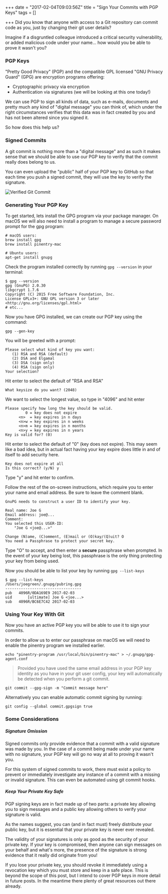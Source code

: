 +++
date = "2017-02-04T09:03:56Z"
title = "Sign Your Commits with PGP Keys"
tags = []

+++
Did you know that anyone with access to a Git repository can commit code as you, just by changing their git user details?

Imagine if a disgruntled colleague introduced a critical security vulnerability, or added malicious code under your name...
how would you be able to prove it wasn't you?
<!--more-->

### PGP Keys

"Pretty Good Privacy" (PGP) and the compatible GPL licensed "GNU Privacy Guard" (GPG) are encryption programs
offering:

 * Cryptographic privacy via encryption
 * Authentication via signatures (we will be looking at this one today!)

We can use PGP to sign all kinds of data, such as e-mails, documents and pretty much any kind of "digital message"
you can think of, which under the right circumstances verifies that this data was in fact created by you and has
not been altered since you signed it.

So how does this help us?

### Signed Commits

A git commit is nothing more than a "digital message" and as such it makes sense that we should be able to use our
PGP key to verify that the commit really does belong to us.

You can even upload the "public" half of your PGP key to GitHub so that each time you push a signed commit, they will
use the key to verify the signature.

![Verified Git Commit](/images/sign-commits-with-pgp/verified-commit-github.png)

### Generating Your PGP Key

To get started, lets install the GPG program via your package manager. On macOS we will also need to install a program
to manage a secure password prompt for the gpg program:

    # macOS users:
    brew install gpg
    brew install pinentry-mac

    # Ubuntu users:
    apt-get install gnupg

Check the program installed correctly by running `gpg --version` in your terminal:

~~~
$ gpg --version
gpg (GnuPG) 2.0.30
libgcrypt 1.7.6
Copyright (C) 2015 Free Software Foundation, Inc.
License GPLv3+: GNU GPL version 3 or later <http://gnu.org/licenses/gpl.html>
# etc...
~~~

Now you have GPG installed, we can create our PGP key using the command:

    gpg --gen-key

You will be greeted with a prompt:

~~~
Please select what kind of key you want:
   (1) RSA and RSA (default)
   (2) DSA and Elgamal
   (3) DSA (sign only)
   (4) RSA (sign only)
Your selection?
~~~
Hit enter to select the default of "RSA and RSA"

~~~
What keysize do you want? (2048)
~~~
We want to select the longest value, so type in "4096" and hit enter

~~~
Please specify how long the key should be valid.
         0 = key does not expire
      <n>  = key expires in n days
      <n>w = key expires in n weeks
      <n>m = key expires in n months
      <n>y = key expires in n years
Key is valid for? (0)
~~~
Hit enter to select the default of "0" (key does not expire). This may seem like a bad idea, but in actual fact having
your key expire does little in and of itself to add security here.

~~~
Key does not expire at all
Is this correct? (y/N) y
~~~
Type "y" and hit enter to confirm.

Follow the rest of the on-screen instructions, which require you to enter your name and email address.
Be sure to leave the comment blank.

~~~
GnuPG needs to construct a user ID to identify your key.

Real name: Joe G
Email address: joe@...
Comment:
You selected this USER-ID:
    "Joe G <joe@...>"

Change (N)ame, (C)omment, (E)mail or (O)kay/(Q)uit? O
You need a Passphrase to protect your secret key.
~~~

Type "O" to accept, and then enter a **secure** passphrase when prompted. In the event of your key being lost, this
passphrase is the only thing protecting your key from being used.

Now you should be able to list your key by running `gpg --list-keys`

~~~
$ gpg --list-keys
/Users/joegreen/.gnupg/pubring.gpg
----------------------------------
pub   4096R/0DA169E9 2017-02-03
uid       [ultimate] Joe G <joe...>
sub   4096R/BC6E7C42 2017-02-03
~~~

### Using Your Key With Git

Now you have an active PGP key you will be able to use it to sign your commits.

In order to allow us to enter our passphrase on macOS we will need to enable the pinentry program we installed earlier.

    echo "pinentry-program /usr/local/bin/pinentry-mac" > ~/.gnupg/gpg-agent.conf


> Provided you have used the same email address in your PGP key identity as you have in your git user config,
your key will automatically be detected when you perform a git commit.

    git commit --gpg-sign -m "Commit message here"

Alternatively you can enable automatic commit signing by running:

    git config --global commit.gpgsign true

### Some Considerations

##### Signature Omission

Signed commits only provide evidence that a commit with a valid signature was made by you.
In the case of a commit being made under your name with no signature, your PGP key will go no way at all to proving
it wasn't you.

For this system of signed commits to work, there must exist a policy to prevent or immediately investigate
any instance of a commit with a missing or invalid signature. This can even be automated using git commit hooks.

##### Keep Your Private Key Safe

PGP signing keys are in fact made up of two parts: a private key allowing you to sign messages and a public key
allowing others to verify your signature is valid.

As the names suggest, you can (and in fact must) freely distribute your public key, but it is essential that your
private key is never ever revealed.

The validity of your signatures is only as good as the security of your private key. If your key is compromised, then
anyone can sign messages on your behalf and what's more, the presence of the signature is strong evidence that it really
did originate from you!

If you lose your private key, you should revoke it immediately using a revocation key which you must store and
keep in a safe place. This is beyond the scope of this post, but I intend to cover PGP keys in more detail in
future posts. In the meantime there plenty of great resources out there already.
